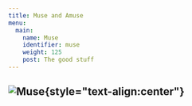 ```yaml
---
title: Muse and Amuse
menu:
  main:
    name: Muse
    identifier: muse
    weight: 125
    post: The good stuff
---
```

![Muse](muse.png){style="text-align:center"}
-----------------

